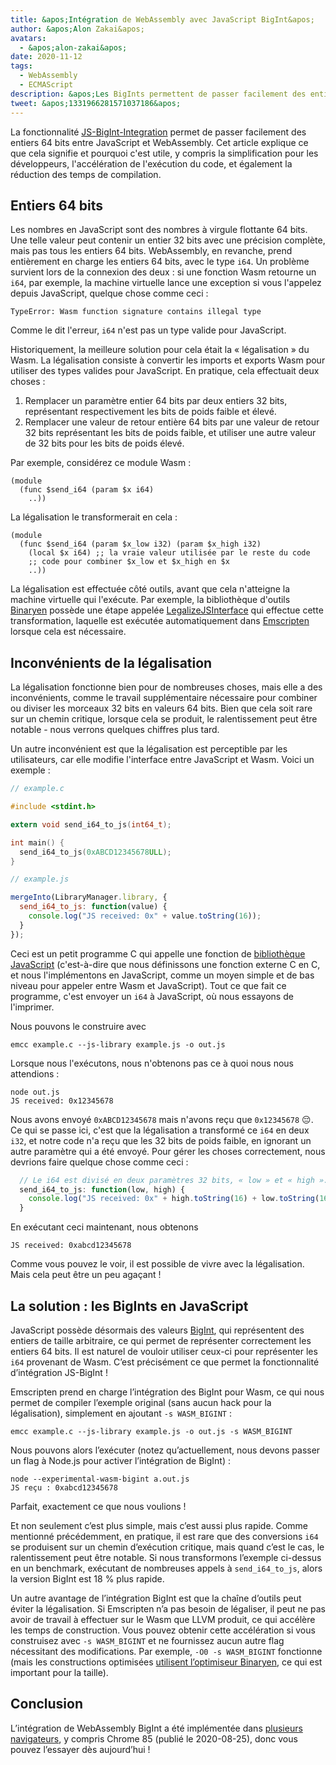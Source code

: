 ```yaml
---
title: &apos;Intégration de WebAssembly avec JavaScript BigInt&apos;
author: &apos;Alon Zakai&apos;
avatars:
  - &apos;alon-zakai&apos;
date: 2020-11-12
tags:
  - WebAssembly
  - ECMAScript
description: &apos;Les BigInts permettent de passer facilement des entiers 64 bits entre JavaScript et WebAssembly. Cet article explique ce que cela signifie et pourquoi c&apos;est utile, y compris la simplification pour les développeurs, l&apos;accélération de l&apos;exécution du code, et également la réduction des temps de compilation.&apos;
tweet: &apos;1331966281571037186&apos;
---
```

La fonctionnalité [JS-BigInt-Integration](https://github.com/WebAssembly/JS-BigInt-integration) permet de passer facilement des entiers 64 bits entre JavaScript et WebAssembly. Cet article explique ce que cela signifie et pourquoi c&apos;est utile, y compris la simplification pour les développeurs, l&apos;accélération de l&apos;exécution du code, et également la réduction des temps de compilation.

<!--truncate-->
## Entiers 64 bits

Les nombres en JavaScript sont des nombres à virgule flottante 64 bits. Une telle valeur peut contenir un entier 32 bits avec une précision complète, mais pas tous les entiers 64 bits. WebAssembly, en revanche, prend entièrement en charge les entiers 64 bits, avec le type `i64`. Un problème survient lors de la connexion des deux : si une fonction Wasm retourne un `i64`, par exemple, la machine virtuelle lance une exception si vous l&apos;appelez depuis JavaScript, quelque chose comme ceci :

```
TypeError: Wasm function signature contains illegal type
```

Comme le dit l&apos;erreur, `i64` n&apos;est pas un type valide pour JavaScript.

Historiquement, la meilleure solution pour cela était la « légalisation » du Wasm. La légalisation consiste à convertir les imports et exports Wasm pour utiliser des types valides pour JavaScript. En pratique, cela effectuait deux choses :

1. Remplacer un paramètre entier 64 bits par deux entiers 32 bits, représentant respectivement les bits de poids faible et élevé.
2. Remplacer une valeur de retour entière 64 bits par une valeur de retour 32 bits représentant les bits de poids faible, et utiliser une autre valeur de 32 bits pour les bits de poids élevé.

Par exemple, considérez ce module Wasm :

```wasm
(module
  (func $send_i64 (param $x i64)
    ..))
```

La légalisation le transformerait en cela :

```wasm
(module
  (func $send_i64 (param $x_low i32) (param $x_high i32)
    (local $x i64) ;; la vraie valeur utilisée par le reste du code
    ;; code pour combiner $x_low et $x_high en $x
    ..))
```

La légalisation est effectuée côté outils, avant que cela n&apos;atteigne la machine virtuelle qui l&apos;exécute. Par exemple, la bibliothèque d&apos;outils [Binaryen](https://github.com/WebAssembly/binaryen) possède une étape appelée [LegalizeJSInterface](https://github.com/WebAssembly/binaryen/blob/fd7e53fe0ae99bd27179cb35d537e4ce5ec1fe11/src/passes/LegalizeJSInterface.cpp) qui effectue cette transformation, laquelle est exécutée automatiquement dans [Emscripten](https://emscripten.org/) lorsque cela est nécessaire.

## Inconvénients de la légalisation

La légalisation fonctionne bien pour de nombreuses choses, mais elle a des inconvénients, comme le travail supplémentaire nécessaire pour combiner ou diviser les morceaux 32 bits en valeurs 64 bits. Bien que cela soit rare sur un chemin critique, lorsque cela se produit, le ralentissement peut être notable - nous verrons quelques chiffres plus tard.

Un autre inconvénient est que la légalisation est perceptible par les utilisateurs, car elle modifie l&apos;interface entre JavaScript et Wasm. Voici un exemple :

```c
// example.c

#include <stdint.h>

extern void send_i64_to_js(int64_t);

int main() {
  send_i64_to_js(0xABCD12345678ULL);
}
```

```javascript
// example.js

mergeInto(LibraryManager.library, {
  send_i64_to_js: function(value) {
    console.log("JS received: 0x" + value.toString(16));
  }
});
```

Ceci est un petit programme C qui appelle une fonction de [bibliothèque JavaScript](https://emscripten.org/docs/porting/connecting_cpp_and_javascript/Interacting-with-code.html#implement-c-in-javascript) (c&apos;est-à-dire que nous définissons une fonction externe C en C, et nous l&apos;implémentons en JavaScript, comme un moyen simple et de bas niveau pour appeler entre Wasm et JavaScript). Tout ce que fait ce programme, c&apos;est envoyer un `i64` à JavaScript, où nous essayons de l&apos;imprimer.

Nous pouvons le construire avec

```
emcc example.c --js-library example.js -o out.js
```

Lorsque nous l&apos;exécutons, nous n&apos;obtenons pas ce à quoi nous nous attendions :

```
node out.js
JS received: 0x12345678
```

Nous avons envoyé `0xABCD12345678` mais n&apos;avons reçu que `0x12345678` 😔. Ce qui se passe ici, c&apos;est que la légalisation a transformé ce `i64` en deux `i32`, et notre code n&apos;a reçu que les 32 bits de poids faible, en ignorant un autre paramètre qui a été envoyé. Pour gérer les choses correctement, nous devrions faire quelque chose comme ceci :

```javascript
  // Le i64 est divisé en deux paramètres 32 bits, « low » et « high ».
  send_i64_to_js: function(low, high) {
    console.log("JS received: 0x" + high.toString(16) + low.toString(16));
  }
```

En exécutant ceci maintenant, nous obtenons

```
JS received: 0xabcd12345678
```

Comme vous pouvez le voir, il est possible de vivre avec la légalisation. Mais cela peut être un peu agaçant !

## La solution : les BigInts en JavaScript

JavaScript possède désormais des valeurs [BigInt](/features/bigint), qui représentent des entiers de taille arbitraire, ce qui permet de représenter correctement les entiers 64 bits. Il est naturel de vouloir utiliser ceux-ci pour représenter les `i64` provenant de Wasm. C’est précisément ce que permet la fonctionnalité d’intégration JS-BigInt !

Emscripten prend en charge l’intégration des BigInt pour Wasm, ce qui nous permet de compiler l’exemple original (sans aucun hack pour la légalisation), simplement en ajoutant `-s WASM_BIGINT` :

```
emcc example.c --js-library example.js -o out.js -s WASM_BIGINT
```

Nous pouvons alors l’exécuter (notez qu’actuellement, nous devons passer un flag à Node.js pour activer l’intégration de BigInt) :

```
node --experimental-wasm-bigint a.out.js
JS reçu : 0xabcd12345678
```

Parfait, exactement ce que nous voulions !

Et non seulement c’est plus simple, mais c’est aussi plus rapide. Comme mentionné précédemment, en pratique, il est rare que des conversions `i64` se produisent sur un chemin d’exécution critique, mais quand c’est le cas, le ralentissement peut être notable. Si nous transformons l’exemple ci-dessus en un benchmark, exécutant de nombreuses appels à `send_i64_to_js`, alors la version BigInt est 18 % plus rapide.

Un autre avantage de l’intégration BigInt est que la chaîne d’outils peut éviter la légalisation. Si Emscripten n’a pas besoin de légaliser, il peut ne pas avoir de travail à effectuer sur le Wasm que LLVM produit, ce qui accélère les temps de construction. Vous pouvez obtenir cette accélération si vous construisez avec `-s WASM_BIGINT` et ne fournissez aucun autre flag nécessitant des modifications. Par exemple, `-O0 -s WASM_BIGINT` fonctionne (mais les constructions optimisées [utilisent l’optimiseur Binaryen](https://emscripten.org/docs/optimizing/Optimizing-Code.html#link-times), ce qui est important pour la taille).

## Conclusion

L’intégration de WebAssembly BigInt a été implémentée dans [plusieurs navigateurs](https://webassembly.org/roadmap/), y compris Chrome 85 (publié le 2020-08-25), donc vous pouvez l’essayer dès aujourd’hui !
